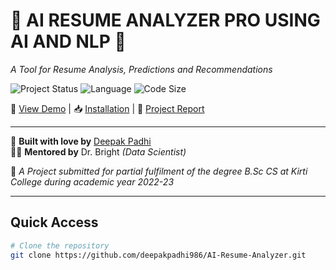 # 🌴 AI RESUME ANALYZER PRO USING AI AND NLP 🌴  
*A Tool for Resume Analysis, Predictions and Recommendations*

![Project Status](https://img.shields.io/badge/Status-Active-brightgreen) 
![Language](https://img.shields.io/badge/Python-3.9.12-yellow) 
![Code Size](https://img.shields.io/github/repo-size/deepakpadhi986/AI-Resume-Analyzer)

🔗 [View Demo](#) | 📥 [Installation](#setup--installation-) | 📄 [Project Report](#)

---

💖 **Built with love by** [Deepak Padhi](https://github.com/deepakpadhi986)  
👨‍🔬 **Mentored by** Dr. Bright *(Data Scientist)*  

🚀 *A Project submitted for partial fulfilment of the degree B.Sc CS at Kirti College during academic year 2022-23*

---

## Quick Access
```bash
# Clone the repository
git clone https://github.com/deepakpadhi986/AI-Resume-Analyzer.git
